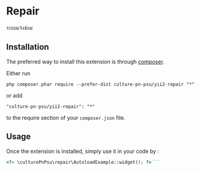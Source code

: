 Repair
======
ระบบแจ้งซ่อม

Installation
------------

The preferred way to install this extension is through [composer](http://getcomposer.org/download/).

Either run

```
php composer.phar require --prefer-dist culture-pn-psu/yii2-repair "*"
```

or add

```
"culture-pn-psu/yii2-repair": "*"
```

to the require section of your `composer.json` file.


Usage
-----

Once the extension is installed, simply use it in your code by  :

```php
<?= \culturePnPsu\repair\AutoloadExample::widget(); ?>```